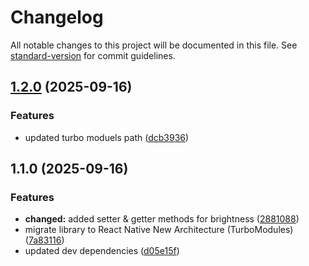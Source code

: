 # Changelog

All notable changes to this project will be documented in this file. See [standard-version](https://github.com/conventional-changelog/standard-version) for commit guidelines.

## [1.2.0](https://github.com/akhilduggimpudi/react-native-brightness-helper/compare/v1.1.0...v1.2.0) (2025-09-16)


### Features

* updated turbo moduels path ([dcb3936](https://github.com/akhilduggimpudi/react-native-brightness-helper/commit/dcb3936b46fd677ef6aea94359abd1c4be6e7a0f))

## 1.1.0 (2025-09-16)


### Features

* **changed:** added setter & getter methods for brightness ([2881088](https://github.com/akhilduggimpudi/react-native-brightness-helper/commit/2881088d64d42de763af7a020ed75915a5029872))
* migrate library to React Native New Architecture (TurboModules) ([7a83116](https://github.com/akhilduggimpudi/react-native-brightness-helper/commit/7a83116823034983ccc12d93820c56efdcfea88e))
* updated dev dependencies ([d05e15f](https://github.com/akhilduggimpudi/react-native-brightness-helper/commit/d05e15f4bedacdb099850237c9bba782b095ece1))
